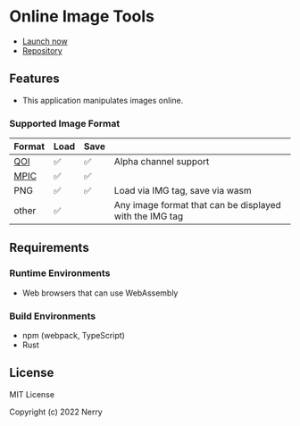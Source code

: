 # Online Image Tools

- [Launch now](https://nerry.jp/image-viewer/)
- [Repository](https://github.com/neri/image-viewer)

## Features

- This application manipulates images online.

### Supported Image Format

| Format | Load | Save | |
| - | - | - | - |
| [QOI](https://qoiformat.org/) | ✅ | ✅ | Alpha channel support |
| [MPIC](https://github.com/neri/mpic) | ✅ | ✅ | |
| PNG | ✅ | ✅ | Load via IMG tag, save via wasm |
| other | ✅ | | Any image format that can be displayed with the IMG tag |

## Requirements

### Runtime Environments

- Web browsers that can use WebAssembly

### Build Environments

- npm (webpack, TypeScript)
- Rust

## License

MIT License

Copyright (c) 2022 Nerry
